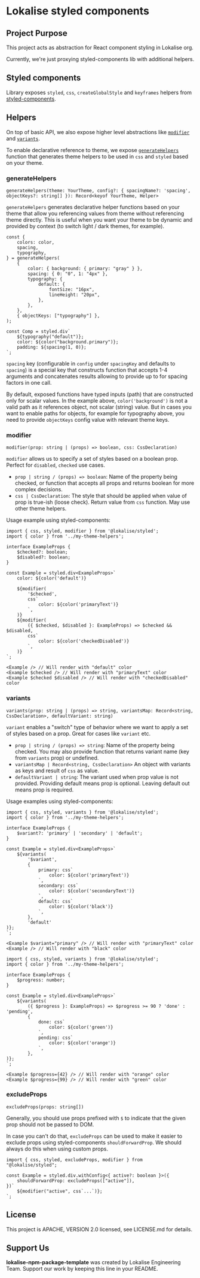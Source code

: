 # Lokalise styled components

## Project Purpose

This project acts as abstraction for React component styling in Lokalise org.

Currently, we're just proxying styled-components lib with additional helpers.

## Styled components

Library exposes `styled`, `css`, `createGlobalStyle` and `keyframes` helpers
from [styled-components](https://styled-components.com/docs/api).

## Helpers

On top of basic API, we also expose higher level abstractions like [`modifier`](#modifier) and [`variants`](#variants).

To enable declarative reference to theme, we expose [`generateHelpers`](#generateHelpers) function that generates
theme helpers to be used in `css` and `styled` based on your theme.

### generateHelpers

`generateHelpers(theme: YourTheme, config?: { spacingName?: 'spacing', objectKeys?: string[] }): Record<keyof YourTheme, Helper>`

`generateHelpers` generates declarative helper functions based on your theme that allow you referencing
values from theme without referencing theme directly. This is useful when you want your theme to be dynamic
and provided by context (to switch light / dark themes, for example).

```tsx
const {
	colors: color,
	spacing,
	typography,
} = generateHelpers(
	{
		color: { background: { primary: "gray" } },
		spacing: { 0: "0", 1: "4px" },
		typography: {
			default: {
				fontSize: "16px",
				lineHeight: "20px",
			},
		},
	},
	{ objectKeys: ["typography"] },
);

const Comp = styled.div`
	${typography("default")};
	color: ${color("background.primary")};
	padding: ${spacing(1, 0)};
`;
```

`spacing` key (configurable in `config` under `spacingKey` and defaults to `spacing`) is a special key that
constructs function that accepts 1-4 arguments and concatenates results allowing to provide up to for spacing
factors in one call.

By default, exposed functions have typed inputs (path) that are constructed only for scalar values. In the
example above, `color('background')` is not a valid path as it references object, not scalar (string) value.
But in cases you want to enable paths for objects, for example for typography above, you need to provide
`objectKeys` config value with relevant theme keys.

### modifier

`modifier(prop: string | (props) => boolean, css: CssDeclaration)`

`modifier` allows us to specify a set of styles based on a boolean prop.
Perfect for `disabled`, `checked` use cases.

- `prop | string / (props) => boolean`: Name of the property being checked, or function that accepts all props and returns boolean for more complex decisions.
- `css | CssDeclaration`: The style that should be applied when value of prop is true-ish (loose check). Return value from `css` function. May use other theme helpers.

Usage example using styled-components:

```tsx
import { css, styled, modifier } from '@lokalise/styled';
import { color } from '../my-theme-helpers';

interface ExampleProps {
    $checked?: boolean;
    $disabled?: boolean;
}

const Example = styled.div<ExampleProps>`
    color: ${color('default')}

    ${modifier(
        '$checked',
        css`
            color: ${color('primaryText')}
        `,
    )}
    ${modifier(
        ({ $checked, $disabled }: ExampleProps) => $checked && $disabled,
        css`
            color: ${color('checkedDisabled')}
        `,
    )}
`;

<Example /> // Will render with "default" color
<Example $checked /> // Will render with "primaryText" color
<Example $checked $disabled /> // Will render with "checkedDisabled" color
```

### variants

`variants(prop: string | (props) => string, variantsMap: Record<string, CssDeclaration>, defaultVariant: string)`

`variant` enables a "switch" type of behavior where we want to apply a set of styles based on a prop.
Great for cases like `variant` etc.

- `prop | string / (props) => string`: Name of the property being checked. You may also provide function that returns variant name (key from `variants` prop) or undefined.
- `variantsMap | Record<string, CssDeclaration>` An object with variants as keys and result of `css` as value.
- `defaultVariant | string`: The variant used when prop value is not provided. Providing default means prop is optional. Leaving default out means prop is required.

Usage examples using styled-components:

```tsx
import { css, styled, variants } from '@lokalise/styled';
import { color } from '../my-theme-helpers';

interface ExampleProps {
    $variant?: 'primary' | 'secondary' | 'default';
}

const Example = styled.div<ExampleProps>`
    ${variants(
        '$variant',
        {
            primary: css`
                color: ${color('primaryText')}
            `,
            secondary: css`
                color: ${color('secondaryText')}
            `,
            default: css`
                color: ${color('black')}
            `,
        },
        'default'
)};
`;

<Example $variant="primary" /> // Will render with "primaryText" color
<Example /> // Will render with "black" color
```

```tsx
import { css, styled, variants } from '@lokalise/styled';
import { color } from '../my-theme-helpers';

interface ExampleProps {
    $progress: number;
}

const Example = styled.div<ExampleProps>`
    ${variants(
        ({ $progress }: ExampleProps) => $progress >= 90 ? 'done' : 'pending',
        {
            done: css`
                color: ${color('green')}
            `,
            pending: css`
                color: ${color('orange')}
            `,
        },
)};
`;

<Example $progress={42} /> // Will render with "orange" color
<Example $progress={99} /> // Will render with "green" color
```

### excludeProps

`excludeProps(props: string[])`

Generally, you should use props prefixed with `$` to indicate that the given prop should not be passed to DOM.

In case you can't do that, `excludeProps` can be used to make it easier to exclude props using
styled-components `shouldForwardProp`. We should always do this when using custom props.

```tsx
import { css, styled, excludeProps, modifier } from "@lokalise/styled";

const Example = styled.div.withConfig<{ active?: boolean }>({
	shouldForwardProp: excludeProps(["active"]),
})`
	${modifier("active", css`...`)};
`;
```

## License

This project is APACHE, VERSION 2.0 licensed, see LICENSE.md for details.

## Support Us

**lokalise-npm-package-template** was created by Lokalise Engineering Team. Support our work by keeping this line in your README.
